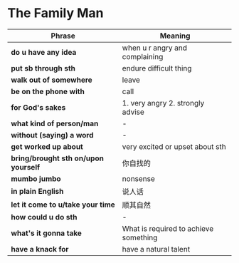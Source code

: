 # The Family Man
| Phrase                            | Meaning                                     |
|-----------------------------------|---------------------------------------------|
| **do u have any idea**            | when u r angry and complaining              |
| **put sb through sth**            | endure difficult thing                      |
| **walk out of somewhere**         | leave                                       |
| **be on the phone with**          | call                                        |
| **for God's sakes**               | 1. very angry 2. strongly advise            |
| **what kind of person/man**       | -                                           |
| **without (saying) a word**       | -                                           |
| **get worked up about**           | very excited or upset about sth             |
| **bring/brought sth on/upon yourself**    | 你自找的                            |
| **mumbo jumbo**                   | nonsense                                    |
| **in plain English**              | 说人话                                      |
| **let it come to u/take your time** | 顺其自然                                  |
| **how could u do sth**            | -                                           |
| **what's it gonna take**          | What is required to achieve something       |
| **have a knack for**              | have a natural talent                       |


